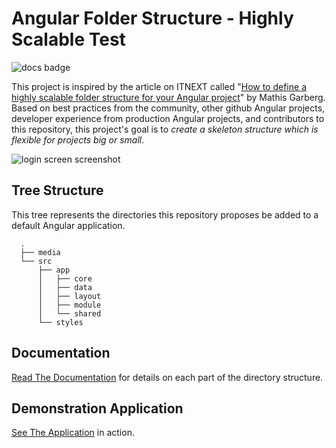 Angular Folder Structure - Highly Scalable Test
========================================

![docs badge](https://readthedocs.org/projects/angular-folder-structure/badge/?version=latest)

This project is inspired by the article on ITNEXT called
"[How to define a highly scalable folder structure for your Angular project](https://itnext.io/choosing-a-highly-scalable-folder-structure-in-angular-d987de65ec7)"
by Mathis Garberg. Based on best practices from the community, other github
Angular projects, developer experience from production Angular projects, and
contributors to this repository, this project's goal is to *create a skeleton
structure which is flexible for projects big or small*.

![login screen screenshot](https://raw.githubusercontent.com/mathisGarberg/angular-folder-structure/master/media/screenshot.png)

Tree Structure
--------------

This tree represents the directories this repository proposes be added to a
default Angular application.

```
  .
  ├── media
  └── src
      ├── app
      │   ├── core
      │   ├── data
      │   ├── layout
      │   ├── module
      │   └── shared
      └── styles
```

Documentation
-------------

[Read The Documentation](https://angular-folder-structure.readthedocs.io/en/latest/#)
for details on each part of the directory structure.

Demonstration Application
-------------------------

[See The Application](https://mathisgarberg.github.io/angular-folder-structure/)
in action.  

